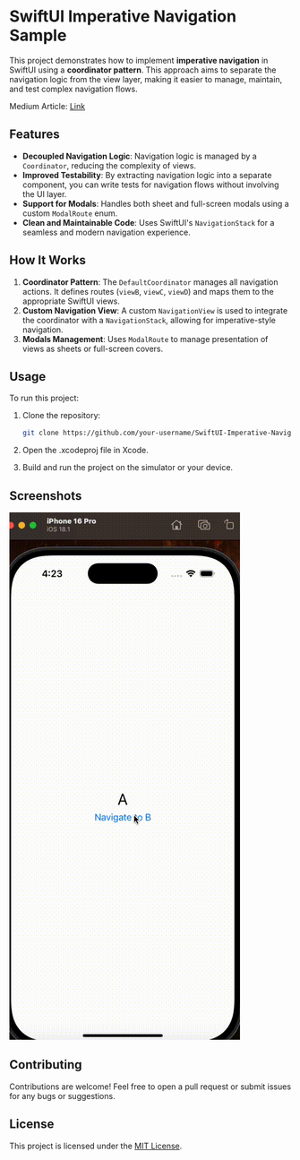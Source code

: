 # SwiftUI Imperative Navigation Sample

This project demonstrates how to implement **imperative navigation** in SwiftUI using a **coordinator pattern**. This approach aims to separate the navigation logic from the view layer, making it easier to manage, maintain, and test complex navigation flows.

Medium Article: [Link](https://medium.com/@ahmdmhasn/mastering-imperative-navigation-in-swiftui-with-a-coordinator-pattern-8a7e034b242d)

## Features

- **Decoupled Navigation Logic**: Navigation logic is managed by a `Coordinator`, reducing the complexity of views.
- **Improved Testability**: By extracting navigation logic into a separate component, you can write tests for navigation flows without involving the UI layer.
- **Support for Modals**: Handles both sheet and full-screen modals using a custom `ModalRoute` enum.
- **Clean and Maintainable Code**: Uses SwiftUI's `NavigationStack` for a seamless and modern navigation experience.

## How It Works

1. **Coordinator Pattern**: The `DefaultCoordinator` manages all navigation actions. It defines routes (`viewB`, `viewC`, `viewD`) and maps them to the appropriate SwiftUI views.
2. **Custom Navigation View**: A custom `NavigationView` is used to integrate the coordinator with a `NavigationStack`, allowing for imperative-style navigation.
3. **Modals Management**: Uses `ModalRoute` to manage presentation of views as sheets or full-screen covers.

## Usage

To run this project:

1. Clone the repository:
    ```bash
    git clone https://github.com/your-username/SwiftUI-Imperative-Navigation.git
    ```

2. Open the .xcodeproj file in Xcode.
3. Build and run the project on the simulator or your device.

## Screenshots

<img src="Screenshots/Sample.gif"/>

## Contributing
Contributions are welcome! Feel free to open a pull request or submit issues for any bugs or suggestions.

## License
This project is licensed under the [MIT License](https://opensource.org/license/mit).

